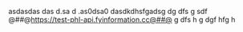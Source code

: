 asdasdas
das
d.sa
d
.as0dsa0
dasdkdhsfgadsg
dg dfs g sdf @##@https://test-phl-api.fyinformation.cc@##@ g dfs h g
dgf
hfg
h

